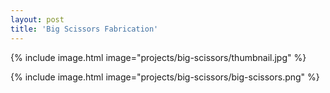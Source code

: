 ```yaml
---
layout: post
title: 'Big Scissors Fabrication'
---
```


{% include image.html image="projects/big-scissors/thumbnail.jpg" %}

{% include image.html image="projects/big-scissors/big-scissors.png" %}